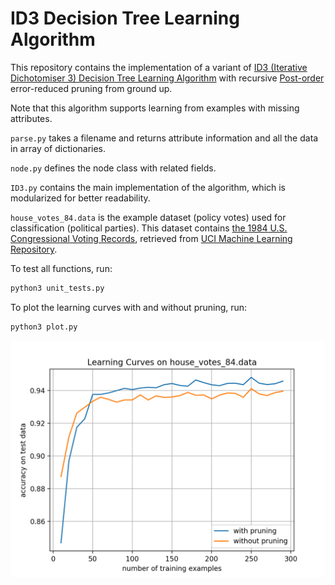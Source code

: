 # ID3 Decision Tree Learning Algorithm

This repository contains the implementation of a variant of [ID3 (Iterative Dichotomiser 3) Decision Tree Learning Algorithm](https://en.wikipedia.org/wiki/ID3_algorithm) with recursive [Post-order](https://en.wikipedia.org/wiki/Tree_traversal#Post-order_(LRN)) error-reduced pruning from ground up.

Note that this algorithm supports learning from examples with missing attributes.

`parse.py` takes a filename and returns attribute information and all the data in array of dictionaries.

`node.py` defines the node class with related fields.

`ID3.py` contains the main implementation of the algorithm, which is modularized for better readability.

`house_votes_84.data` is the example dataset (policy votes) used for classification (political parties). This dataset contains [the 1984 U.S. Congressional Voting Records](https://archive.ics.uci.edu/ml/machine-learning-databases/voting-records/), retrieved from [UCI Machine Learning Repository](https://archive.ics.uci.edu/ml/index.php).

To test all functions, run:
```python
python3 unit_tests.py
```

To plot the learning curves with and without pruning, run:
```python
python3 plot.py
```

![alt_text](Learning%20Curves.png)
